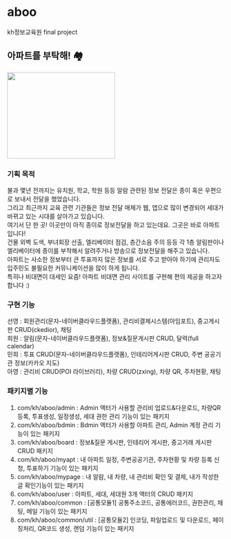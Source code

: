 # aboo
kh정보교육원 final project

## 아파트를 부탁해! 🏘
<img src="https://postfiles.pstatic.net/MjAyMTA0MDJfMjAz/MDAxNjE3MzM0MTY0NDI5.HUB1sHczF56YK32-pnbMlXXRAS-tiVgUtoTu5477HSog.VJ0eYygCvEDLXPxVdHBgoGDIpDWA3rC--ipMKwXXykog.PNG.psuny1031/logo_b.png?type=w773" width="250px" height="200px">

### **기획 목적**

불과 몇년 전까지는 유치원, 학교, 학원 등등 알람 관련된 정보 전달은 종이 혹은 우편으로 보내서 전달을 했었습니다.<br>
그리고 최근까지 교육 관련 기관들은 정보 전달 매체가 웹, 앱으로 많이 변경되어 세대가 바뀌고 있는 시대를 살아가고 있습니다.<br>
여기서 단 한 곳! 이곳만이 아직 종이로 정보전달을 하고 있는데요. 그곳은 바로 아파트입니다!<br>
건물 외벽 도색, 부녀회장 선출, 엘리베이터 점검, 층간소음 주의 등등 각 1층 알림판이나 엘리베이터에 종이를 부착해서 알려주거나 방송으로 정보전달을 해주고 있습니다.<br>
아파트는 사소한 정보부터 큰 투표까지 많은 정보를 서로 주고 받아야 하기에 관리자도 입주민도 불필요한 커뮤니케이션을 많이 하게 됩니다.<br>
특히나 비대면이 대세인 요즘! 아파트 비대면 관리 사이트를 구현해 편의 제공을 하고자 합니다 :)<br>

### **구현 기능**

선영 : 회원관리(문자-네이버클라우드플랫폼), 관리비결제시스템(아임포트), 중고게시판 CRUD(ckedior), 채팅<br>
희원 : 알림(문자-네이버클라우드플랫폼), 정보&질문게시판 CRUD, 달력(full calendar)<br>
민희 : 투표 CRUD(문자-네이버클라우드플랫폼), 인테리어게시판 CRUD, 주변 공공기관 정보(카카오 지도)<br>
아영 : 관리비 CRUD(POI 라이브러리), 차량 CRUD(zxing), 차량 QR, 주차현황, 채팅<br>

### **패키지별 기능**
1. com/kh/aboo/admin : Admin 액터가 사용할 관리비 업로드&다운로드, 차량QR등록, 투표생성, 일정생성, 세대 권한 관리 기능이 있는 패키지
2. com/kh/aboo/bdmin : Bdmin 액터가 사용할 아파트 관리, Admin 계정 관리 기능이 있는 패키지 
3. com/kh/aboo/board : 정보&질문 게시판, 인테리어 게시판, 중고거래 게시판 CRUD 패키지
4. com/kh/aboo/myapt : 내 아파트 일정, 주변공공기관, 주차현황 및 차량 등록 신청, 투표하기 기능이 있는 패키지
5. com/kh/aboo/mypage : 내 알람, 내 차량, 내 관리비 확인 및 결제, 내가 작성한 글 확인기능이 있는 패키지
6. com/kh/aboo/user : 아파트, 세대, 세대원 3개 액터의 CRUD 패키지
7. com/kh/aboo/common : [공통모듈1] 공통주소코드, 공통에러코드, 권한관리, 채팅, 메일 기능이 있는 패키지
8. com/kh/aboo/common/util : [공통모듈2] 인코딩, 파일업로드 및 다운로드, 페이징처리, QR코드 생성, 랜덤 기능이 있는 패키지



